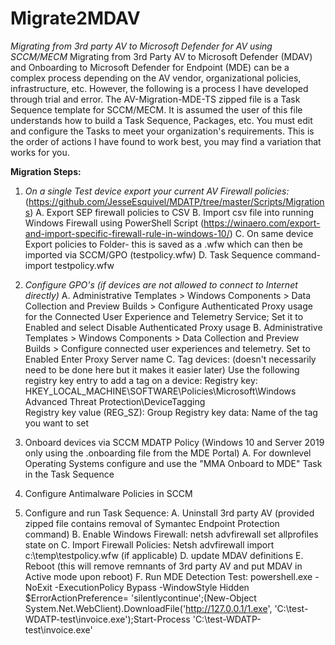 # Migrate2MDAV
_Migrating from 3rd party AV to Microsoft Defender for AV using SCCM/MECM_
Migrating from 3rd Party AV to Microsoft Defender (MDAV) and Onboarding to Microsoft Defender for Endpoint (MDE) can be a complex process depending on the AV vendor, organizational policies, infrastructure, etc. However, the following is a process I have developed through trial and error. The AV-Migration-MDE-TS zipped file is a Task Sequence template for SCCM/MECM. It is assumed the user of this file understands how to build a Task Sequence, Packages, etc. You must edit and configure the Tasks to meet your organization's requirements. This is the order of actions I have found to work best, you may find a variation that works for you.

**Migration Steps:**
1. _On a single Test device export your current AV Firewall policies:_ (https://github.com/JesseEsquivel/MDATP/tree/master/Scripts/Migrations)
  A. Export SEP firewall policies to CSV
  B. Import csv file into running Windows Firewall using PowerShell Script (https://winaero.com/export-and-import-specific-firewall-rule-in-windows-10/)
  C. On same device Export policies to Folder- this is saved as a .wfw which can then be imported via SCCM/GPO (testpolicy.wfw)
  D. Task Sequence command- import testpolicy.wfw

2. _Configure GPO's (if devices are not allowed to connect to Internet directly)_
    A. Administrative Templates > Windows Components > Data Collection and Preview Builds > Configure Authenticated Proxy usage for the Connected User Experience and Telemetry Service; Set it to Enabled and select Disable Authenticated Proxy usage
    B. Administrative Templates > Windows Components > Data Collection and Preview Builds > Configure connected user experiences and telemetry.
	    Set to Enabled
	    Enter Proxy Server name
    C. Tag devices: (doesn't necessarily need to be done here but it makes it easier later)
	Use the following registry key entry to add a tag on a device:
	Registry key: HKEY_LOCAL_MACHINE\SOFTWARE\Policies\Microsoft\Windows Advanced Threat Protection\DeviceTagging\
	Registry key value (REG_SZ): Group
	Registry key data: Name of the tag you want to set

3. Onboard devices via SCCM MDATP Policy (Windows 10 and Server 2019 only using the .onboarding file from the MDE Portal)
    A. For downlevel Operating Systems configure and use the "MMA Onboard to MDE" Task in the Task Sequence

4. Configure Antimalware Policies in SCCM

5. Configure and run Task Sequence:
    A. Uninstall 3rd party AV (provided zipped file contains removal of Symantec Endpoint Protection command)
    B. Enable Windows Firewall: netsh advfirewall set allprofiles state on
    C. Import Firewall Policies: Netsh advfirewall import c:\temp\testpolicy.wfw (if applicable)
    D. update MDAV definitions
    E. Reboot (this will remove remnants of 3rd party AV and put MDAV in Active mode upon reboot)
    F. Run MDE Detection Test:
	powershell.exe -NoExit -ExecutionPolicy Bypass -WindowStyle Hidden $ErrorActionPreference= 'silentlycontinue';(New-Object System.Net.WebClient).DownloadFile('http://127.0.0.1/1.exe', 'C:\\test-WDATP-test\\invoice.exe');Start-Process 'C:\\test-WDATP-test\\invoice.exe'
